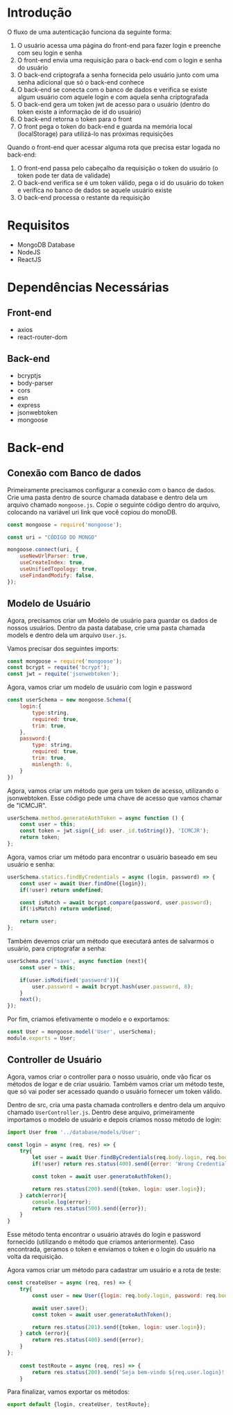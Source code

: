 # Introdução
O fluxo de uma autenticação funciona da seguinte forma:
1. O usuário acessa uma página do front-end para fazer login e preenche com seu login e senha
2. O front-end envia uma requisição para o back-end com o login e senha do usuário
3. O back-end criptografa a senha fornecida pelo usuário junto com uma senha adicional que só o back-end conhece
4. O back-end se conecta com o banco de dados e verifica se existe algum usuário com aquele login e com aquela senha criptografada
5. O back-end gera um token jwt de acesso para o usuário (dentro do token existe a informação de id do usuário)
6. O back-end retorna o token para o front
7. O front pega o token do back-end e guarda na memória local (localStorage) para utilizá-lo nas próximas requisições

Quando o front-end quer acessar alguma rota que precisa estar logada no back-end:
1. O front-end passa pelo cabeçalho da requisição o token do usuário (o token pode ter data de validade)
2. O back-end verifica se é um token válido, pega o id do usuário do token e verifica no banco de dados se aquele usuário existe
3. O back-end processa o restante da requisição
# Requisitos
- MongoDB Database
- NodeJS
- ReactJS
# Dependências Necessárias
## Front-end
- axios
- react-router-dom
## Back-end
- bcryptjs
- body-parser
- cors
- esn
- express
- jsonwebtoken
- mongoose
# Back-end
## Conexão com Banco de dados
Primeiramente precisamos configurar a conexão com o banco de dados. Crie uma pasta dentro de source chamada database e dentro dela um arquivo chamado ``mongoose.js``. Copie o seguinte código dentro do arquivo, colocando na variável uri link que você copiou do monoDB.
```js
const mongoose = require('mongoose');

const uri = "CÓDIGO DO MONGO"

mongoose.connect(uri, {
	useNewUrlParser: true,
	useCreateIndex: true,
	useUnifiedTopology: true,
	useFindandModify: false,
});
```
## Modelo de Usuário
Agora, precisamos criar um Modelo de usuário para guardar os dados de nossos usuários. Dentro da pasta database, crie uma pasta chamada models e dentro dela um arquivo ``User.js``.

Vamos precisar dos seguintes imports:
~~~js
const mongoose = require('mongoose');
const bcrypt = requite('bcrypt');
const jwt = requite('jsonwebtoken');
~~~
Agora, vamos criar um modelo de usuário com login e password
~~~js
const userSchema = new mongoose.Schema({
	login:{
		type:string,
		required: true,
		trim: true,
	},
	password:{
		type: string,
		required: true,
		trim: true,
		minlength: 6,
	}
})
~~~
Agora, vamos criar um método que gera um token de acesso, utilizando o jsonwebtoken. Esse código pede uma chave de acesso que vamos chamar de "ICMCJR".
~~~js
userSchema.method.generateAuthToken = async function () {
	const user = this;
	const token = jwt.sign({_id: user._id.toString()}, 'ICMCJR');
	return token;
};
~~~
Agora, vamos criar um método para encontrar o usuário baseado em seu usuário e senha:
~~~js
userSchema.statics.findByCredentials = async (login, password) => {
	const user = await User.findOne({login});
	if(!user) return undefined;

	const isMatch = await bcrypt.compare(password, user.password);
	if(!isMatch) return undefined;

	return user;
};
~~~
Também devemos criar um método que executará antes de salvarmos o usuário, para criptografar a senha:
~~~js
userSchema.pre('save', async function (next){
	const user = this;

	if(user.isModified('password')){
		user.password = await bcrypt.hash(user.password, 8);
	}
	next();
});
~~~
Por fim, criamos efetivamente o modelo e o exportamos:
~~~js
const User = mongoose.model('User', userSchema);
module.exports = User;
~~~
## Controller de Usuário
Agora, vamos criar o controller para o nosso usuário, onde vão ficar os métodos de logar e de criar usuário. Também vamos criar um método teste, que só vai poder ser acessado quando o usuário fornecer um token válido.

Dentro de src, cria uma pasta chamada controllers e dentro dela um arquivo chamado ``UserController.js``. Dentro dese arquivo, primeiramente importamos o modelo de usuário e depois criamos nosso método de login:
~~~js
import User from '../database/models/User';

const login = async (req, res) => {
	try{
		let user = await User.findByCredentials(req.body.login, req.body.password);
		if(!user) return res.status(400).send({error: 'Wrong Credentials'});

		const token = await user.generateAuthToken();

		return res.status(200).send({token, login: user.login});
	} catch(error){
		console.log(error);
		return res.status(500).send({error});
	}
}
~~~
Esse método tenta encontrar o usuário através do login e password fornecido (utilizando o método que criamos anteriormente). Caso encontrada, geramos o token e enviamos o token e o login do usuário na volta da requisição.

Agora vamos criar um método para cadastrar um usuário e a rota de teste:
~~~js
const createUser = async (req, res) => {
	try{
		const user = new User({login: req.body.login, password: req.body.password});

		await user.save();
		const token = await user.generateAuthToken();

		return res.status(201).send({token, login: user.login});
	} catch (error){
		return res.status(400).send({error);
	}
};
 
	const testRoute = async (req, res) => {
		return res.status(200).send('Seja bem-vindo ${req.user.login}!');
	}
~~~
Para finalizar, vamos exportar os métodos:
~~~js
export default {login, createUser, testRoute};
~~~
